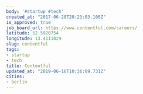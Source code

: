 ```yaml
---
body: '#startup #tech'
created_at: "2017-06-28T20:23:03.108Z"
is_approved: true
job_board_url: https://www.contentful.com/careers/
latitude: 52.5020754
longitude: 13.4111829
slug: contentful
tags:
- startup
- tech
title: Contentful
updated_at: "2019-06-16T10:36:09.731Z"
cities:
- berlin
---
```

